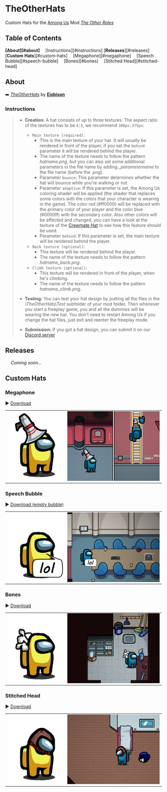 # TheOtherHats
Custom Hats for the [Among Us](https://innersloth.com/gameAmongUs.php) Mod *[The Other Roles](https://github.com/Eisbison/TheOtherRoles)*

## Table of Contents

**[About][#about]**
&emsp;[Instructions][#instructions]
[**Releases**][#releases]
[**Custom Hats**][#custom-hats]
&emsp;[Megaphone][#megaphone]
&emsp;[Speech Bubble][#speech-bubble]
&emsp;[Bones][#bones]
&emsp;[Stitched Head][#stitched-head]

## About

:arrow_right: [*TheOtherHats*](https://github.com/Eisbison/TheOtherRoles#custom-hats) by [**Eisbison**](https://github.com/Eisbison)

### Instructions

> - **Creation:** A hat consists of up to three textures. The aspect ratio of the textures has to be `4:5`, we recommend `300px:375px`:
>   - `Main texture (required)`:
>     - This is the main texture of your hat. It will usually be rendered in front of the player, if you set the `behind` parameter it will be rendered behind the player.
>     - The name of the texture needs to follow the pattern *hatname.png*, but you can also set some additional parameters in the file name by adding *_parametername* to the file name (before the *.png*).
>     - Parameter `bounce`: This parameter determines whether the hat will bounce while you're walking or not.
>     - Parameter `adaptive`: If this parameter is set, the Among Us coloring shader will be applied (the shader that replaces some colors with the colors that your character is wearing in the game). The color red (#ff0000) will be replaced with the primary color of your player and the color blue (#0000ff) with the secondary color. Also other colors will be affected and changed, you can have a look at the texture of the [Crewmate Hat](https://static.wikia.nocookie.net/among-us-wiki/images/e/e0/Crewmate_hat.png) to see how this feature should be used.
>     - Parameter `behind`: If this parameter is set, the main texture will be rendered behind the player.
>   - `Back texture (optional)`:
>     - This texture will be rendered behind the player.
>     - The name of the texture needs to follow the pattern *hatname_back.png*.
>   - `Climb texture (optional)`:
>     - This texture will be rendered in front of the player, when he's climbing.
>     - The name of the texture needs to follow the pattern *hatname_climb.png*.
> - **Testing:** You can test your hat design by putting all the files in the *\TheOtherHats\Test* subfolder of your mod folder. Then whenever you start a freeplay game, you and all the dummies will be wearing the new hat. You don't need to restart Among Us if you change the hat files, just exit and reenter the freeplay mode.
>
> - **Submission:** If you got a hat design, you can submit it on our [Discord server](https://discord.gg/77RkMJHWsM)

## Releases

&emsp; *Coming soon…*

## Custom Hats

### Megaphone

► [Download](resources/hats/megaphone)

|                                    |                                       |
| ---------------------------------- | ------------------------------------- |
| ![demo](images/demo_megaphone.png) | ![demo](images/demo_megaphone-bg.png) |



### Speech Bubble

► [Download (empty bubble)](resources/hats/speech-bubble/speech-bubble_bounce.png)

|                                    |                                       |
| ---------------------------------- | ------------------------------------- |
| ![Preview](images/demo_bubble.png) | ![Preview](images/demo_bubble-bg.png) |

### Bones

► [Download](resources/hats/bones)

|                                   |                                      |
| --------------------------------- | ------------------------------------ |
| ![Preview](images/demo_bones.png) | ![Preview](images/demo_bones-bg.png) |



### Stitched Head

► [Download](resources/hats/stitched/stitched.png)

|                                      |                                         |
| ------------------------------------ | --------------------------------------- |
| ![Preview](images/demo_stitched.png) | ![Preview](images/demo_stitched-bg.png) |


